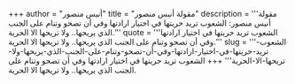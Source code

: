 +++
author = "أنيس منصور"
title = "مقولة أنيس منصور"
description = '''مقولة أنيس منصور: الشعوب تريد حريتها في اختيار ارادتها وفي أن تصحو وتنام على الجنب الذي يريحها.. ولا تريحها الا الحرية.'''
quote = '''الشعوب تريد حريتها في اختيار ارادتها وفي أن تصحو وتنام على الجنب الذي يريحها.. ولا تريحها الا الحرية.'''
slug = '''الشعوب-تريد-حريتها-في-اختيار-ارادتها-وفي-أن-تصحو-وتنام-على-الجنب-الذي-يريحها-ولا-تريحها-الا-الحرية'''
+++
الشعوب تريد حريتها في اختيار ارادتها وفي أن تصحو وتنام على الجنب الذي يريحها.. ولا تريحها الا الحرية.

